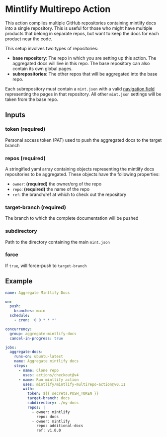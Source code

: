 # Mintlify Multirepo Action

This action compiles multiple GitHub repositories containing
mintlify docs into a single repository. This is useful for
those who might have multiple products that belong in separate
repos, but want to keep the docs for each product near the code.

This setup involves two types of repositories:
- **base repository**: The repo in which you are setting up this
  action. The aggregated docs will live in this repo. The base
  repository can also contain its own global pages.
- **subrepositories**: The other repos that will be aggregated
  into the base repo.

Each subrepository must contain a `mint.json` with a valid
[navigation field](https://mintlify.com/docs/settings/navigation#folders)
representing the pages in that repository. All other `mint.json`
settings will be taken from the base repo.

## Inputs

### token (required)

Personal access token (PAT) used to push the aggregated docs to
the target branch

### repos (required)

A stringified yaml array containing objects representing the
mintlify docs repositories to be aggregated. These objects
have the following properties:
- `owner`: **(required)** the owner/org of the repo
- `repo`: **(required)** the name of the repo
- `ref`: the branch/ref at which to check out the repository

### target-branch (required)

The branch to which the complete documentation will be pushed

### subdirectory

Path to the directory containing the main `mint.json`

### force

If `true`, will force-push to `target-branch`

## Example

```yaml
name: Aggregate Mintlify Docs

on:
  push:
    branches: main
  schedule:
    - cron: '0 0 * * *'

concurrency:
  group: aggregate-mintlify-docs
  cancel-in-progress: true

jobs:
  aggregate-docs:
    runs-on: ubuntu-latest
    name: Aggregate mintlify docs
    steps:
      - name: Clone repo
        uses: actions/checkout@v4
      - name: Run mintlify action
        uses: mintlify/mintlify-multirepo-action@v0.11
        with:
          token: ${{ secrets.PUSH_TOKEN }}
          target-branch: docs
          subdirectory: ./my-docs
          repos: |
            - owner: mintlify
              repo: docs
            - owner: mintlify
              repo: additional-docs
              ref: v1.0.0
```

